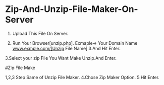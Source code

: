 # Zip-And-Unzip-File-Maker-On-Server

1. Upload This File On Server. 

2. Run Your Browser[unzip.php].
Exmaple-> 
Your Domain Name www.exmple.com/[Unzip File Name] 
3.And Hit Enter.

3.Select your zip File You Want Make Unzip.And Enter. 

#Zip File Make

1,2,3 Step Same of Unzip File Maker.
4.Chose Zip Maker Option.
5.Hit Enter.
